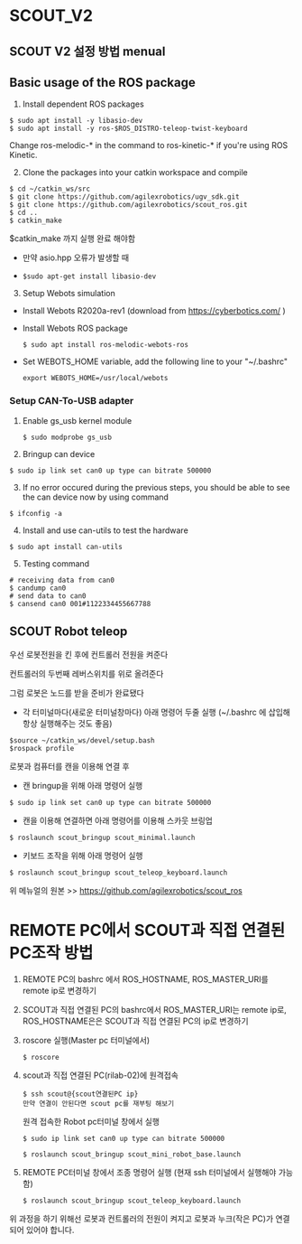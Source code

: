 # SCOUT_V2
## SCOUT V2 설정 방법 menual 



## Basic usage of the ROS package

1. Install dependent ROS packages

```
$ sudo apt install -y libasio-dev
$ sudo apt install -y ros-$ROS_DISTRO-teleop-twist-keyboard
```

Change ros-melodic-* in the command to ros-kinetic-* if you're using ROS Kinetic.

2. Clone the packages into your catkin workspace and compile

```
$ cd ~/catkin_ws/src
$ git clone https://github.com/agilexrobotics/ugv_sdk.git  
$ git clone https://github.com/agilexrobotics/scout_ros.git
$ cd ..
$ catkin_make
```

$catkin_make 까지 실행 완료 해야함 

- 만약 asio.hpp 오류가 발생할 때

- ```
  $sudo apt-get install libasio-dev
  ```



3. Setup Webots simulation    

* Install Webots R2020a-rev1 (download from https://cyberbotics.com/ )

* Install Webots ROS package

  ```
  $ sudo apt install ros-melodic-webots-ros
  ```

* Set WEBOTS_HOME variable, add the following line to your "~/.bashrc"

  ```
  export WEBOTS_HOME=/usr/local/webots
  ```



### Setup CAN-To-USB adapter 

1. Enable gs_usb kernel module

   ```
   $ sudo modprobe gs_usb
   ```

2. Bringup can device

```
$ sudo ip link set can0 up type can bitrate 500000
```

3. If no error occured during the previous steps, you should be able to see the can device now by using command

```
$ ifconfig -a
```

4. Install and use can-utils to test the hardware

```
$ sudo apt install can-utils
```

5. Testing command

```
# receiving data from can0
$ candump can0
# send data to can0
$ cansend can0 001#1122334455667788
```







## SCOUT Robot teleop



우선 로봇전원을 킨 후에 컨트롤러 전원을 켜준다

컨트롤러의 두번째 레버스위치를 위로 올려준다

그럼 로봇은 노드를 받을 준비가 완료됐다



- 각 터미널마다(새로운 터미널창마다) 아래 명령어 두줄 실행 (~/.bashrc 에 삽입해 항상 실행해주는 것도 좋음)

```
$source ~/catkin_ws/devel/setup.bash
$rospack profile
```

로봇과 컴퓨터를 캔을 이용해 연결 후

- 캔 bringup을 위해 아래 명령어 실행 

```
$ sudo ip link set can0 up type can bitrate 500000
```

- 캔을 이용해 연결하면 아래 명령어를 이용해 스카웃 브링업

```
$ roslaunch scout_bringup scout_minimal.launch
```

- 키보드 조작을 위해 아래 명령어 실행

```
$ roslaunch scout_bringup scout_teleop_keyboard.launch
```

위 메뉴얼의 원본 >> https://github.com/agilexrobotics/scout_ros


# REMOTE PC에서 SCOUT과 직접 연결된 PC조작 방법

1. REMOTE PC의 bashrc 에서 ROS_HOSTNAME, ROS_MASTER_URI를 remote ip로 변경하기

2. SCOUT과 직접 연결된 PC의 bashrc에서 ROS_MASTER_URI는 remote ip로, ROS_HOSTNAME은은 SCOUT과 직접 연결된 PC의 ip로 변경하기

3. roscore 실행(Master pc 터미널에서)

   ```
   $ roscore
   ```

4. scout과 직접 연결된 PC(rilab-02)에 원격접속

   ```
   $ ssh scout@{scout연결된PC ip}
   만약 연결이 안된다면 scout pc를 재부팅 해보기
   ```

   원격 접속한 Robot pc터미널 창에서 실행

   ```
   $ sudo ip link set can0 up type can bitrate 500000
   ```

   ```
   $ roslaunch scout_bringup scout_mini_robot_base.launch
   ```

5. REMOTE PC터미널 창에서 조종 명령어 실행 (현재 ssh 터미널에서 실행해야 가능함)

   ```
   $ roslaunch scout_bringup scout_teleop_keyboard.launch
   ```

   

위 과정을 하기 위해선 로봇과 컨트롤러의 전원이 켜지고 로봇과 누크(작은 PC)가 연결되어 있어야 합니다.


